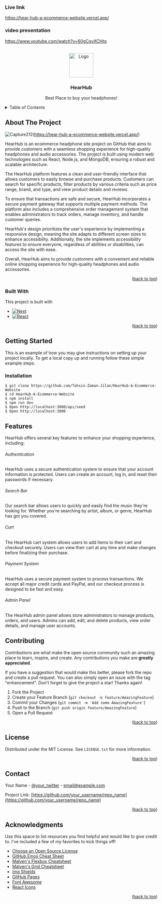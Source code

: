 

### Live link
https://hear-hub-a-ecommerce-website.vercel.app/
### video presentation
https://www.youtube.com/watch?v=60gCqvXCHtg

<!-- PROJECT LOGO -->
<br />
<div align="center">
  <a href="https://thumbs.dreamstime.com/b/headphones-icon-logo-vector-design-165560217.jpg">
    <img src="https://thumbs.dreamstime.com/b/headphones-icon-logo-vector-design-165560217.jpg" alt="Logo" width="80" height="80">
  </a>


  <h3 align="center">HearHub</h3>

  <p align="center">
  Best Place to buy your headphones!
    <br />
    
    
  </p>
</div>



<!-- TABLE OF CONTENTS -->
<details>
  <summary>Table of Contents</summary>
  <ol>
    <li>
      <a href="#about-the-project">About The Project</a>
      <ul>
        <li><a href="#built-with">Built With</a></li>
      </ul>
    </li>
    <li>
      <a href="#getting-started">Getting Started</a>
      <ul>
        <li><a href="#prerequisites">Prerequisites</a></li>
        <li><a href="#installation">Installation</a></li>
      </ul>
    </li>
    <li><a href="#features">Feature</a></li>
    
    <li><a href="#contributing">Contributing</a></li>
    <li><a href="#license">License</a></li>
    <li><a href="#contact">Contact</a></li>
  
  </ol>
</details>



<!-- ABOUT THE PROJECT -->
## About The Project

![Capture212](https://user-images.githubusercontent.com/77837621/232425262-1c5ca596-f796-4ea8-9a8c-e43af8b99c6a.PNG)(https://hear-hub-a-ecommerce-website.vercel.app/)


HearHub is an ecommerce headphone site project on GitHub that aims to provide customers with a seamless shopping experience for high-quality headphones and audio accessories. The project is built using modern web technologies such as React, Node.js, and MongoDB, ensuring a robust and scalable architecture.

The HearHub platform features a clean and user-friendly interface that allows customers to easily browse and purchase products. Customers can search for specific products, filter products by various criteria such as price range, brand, and type, and view product details and reviews.

To ensure that transactions are safe and secure, HearHub incorporates a secure payment gateway that supports multiple payment methods. The platform also includes a comprehensive order management system that enables administrators to track orders, manage inventory, and handle customer queries.

HearHub's design prioritizes the user's experience by implementing a responsive design, meaning the site adapts to different screen sizes to enhance accessibility. Additionally, the site implements accessibility features to ensure everyone, regardless of abilities or disabilities, can access the site with ease.

Overall, HearHub aims to provide customers with a convenient and reliable online shopping experience for high-quality headphones and audio accessories.

<p align="right">(<a href="#readme-top">back to top</a>)</p>



### Built With

This project is built with

* [![Next][Next.js]][Next-url]
* [![React][React.js]][React-url]

<p align="right">(<a href="#readme-top">back to top</a>)</p>



<!-- GETTING STARTED -->
## Getting Started

This is an example of how you may give instructions on setting up your project locally.
To get a local copy up and running follow these simple example steps.



### Installation

```
$ git clone https://github.com/Tahsin-Zaman-Jilan/HearHub-A-Ecommerce-Website
$ cd HearHub-A-Ecommerce-Website
$ npm install
$ npm run dev
$ Open http://localhost:3000/api/seed
$ Open http://localhost:3000
```


<!-- USAGE EXAMPLES -->
## Features

HearHub offers several key features to enhance your shopping experience, including:

###### Authentication
HearHub uses a secure authentication system to ensure that your account information is protected. Users can create an account, log in, and reset their passwords if necessary.

###### Search Bar
Our search bar allows users to quickly and easily find the music they're looking for. Whether you're searching by artist, album, or genre, HearHub has got you covered.

###### Cart
The HearHub cart system allows users to add items to their cart and checkout securely. Users can view their cart at any time and make changes before finalizing their purchase.

###### Payment System
HearHub uses a secure payment system to process transactions. We accept all major credit cards and PayPal, and our checkout process is designed to be fast and easy.

###### Admin Panel
The HearHub admin panel allows store administrators to manage products, orders, and users. Admins can add, edit, and delete products, view order details, and manage user accounts.
<!-- ROADMAP -->




<!-- CONTRIBUTING -->
## Contributing

Contributions are what make the open source community such an amazing place to learn, inspire, and create. Any contributions you make are **greatly appreciated**.

If you have a suggestion that would make this better, please fork the repo and create a pull request. You can also simply open an issue with the tag "enhancement".
Don't forget to give the project a star! Thanks again!

1. Fork the Project
2. Create your Feature Branch (`git checkout -b feature/AmazingFeature`)
3. Commit your Changes (`git commit -m 'Add some AmazingFeature'`)
4. Push to the Branch (`git push origin feature/AmazingFeature`)
5. Open a Pull Request

<p align="right">(<a href="#readme-top">back to top</a>)</p>



<!-- LICENSE -->
## License

Distributed under the MIT License. See `LICENSE.txt` for more information.

<p align="right">(<a href="#readme-top">back to top</a>)</p>



<!-- CONTACT -->
## Contact

Your Name - [@your_twitter](https://twitter.com/your_username) - email@example.com

Project Link: [https://github.com/your_username/repo_name](https://github.com/your_username/repo_name)

<p align="right">(<a href="#readme-top">back to top</a>)</p>



<!-- ACKNOWLEDGMENTS -->
## Acknowledgments

Use this space to list resources you find helpful and would like to give credit to. I've included a few of my favorites to kick things off!

* [Choose an Open Source License](https://choosealicense.com)
* [GitHub Emoji Cheat Sheet](https://www.webpagefx.com/tools/emoji-cheat-sheet)
* [Malven's Flexbox Cheatsheet](https://flexbox.malven.co/)
* [Malven's Grid Cheatsheet](https://grid.malven.co/)
* [Img Shields](https://shields.io)
* [GitHub Pages](https://pages.github.com)
* [Font Awesome](https://fontawesome.com)
* [React Icons](https://react-icons.github.io/react-icons/search)

<p align="right">(<a href="#readme-top">back to top</a>)</p>



<!-- MARKDOWN LINKS & IMAGES -->
<!-- https://www.markdownguide.org/basic-syntax/#reference-style-links -->
[contributors-shield]: https://img.shields.io/github/contributors/othneildrew/Best-README-Template.svg?style=for-the-badge
[contributors-url]: https://github.com/othneildrew/Best-README-Template/graphs/contributors
[forks-shield]: https://img.shields.io/github/forks/othneildrew/Best-README-Template.svg?style=for-the-badge
[forks-url]: https://github.com/othneildrew/Best-README-Template/network/members
[stars-shield]: https://img.shields.io/github/stars/othneildrew/Best-README-Template.svg?style=for-the-badge
[stars-url]: https://github.com/othneildrew/Best-README-Template/stargazers
[issues-shield]: https://img.shields.io/github/issues/othneildrew/Best-README-Template.svg?style=for-the-badge
[issues-url]: https://github.com/othneildrew/Best-README-Template/issues
[license-shield]: https://img.shields.io/github/license/othneildrew/Best-README-Template.svg?style=for-the-badge
[license-url]: https://github.com/othneildrew/Best-README-Template/blob/master/LICENSE.txt
[linkedin-shield]: https://img.shields.io/badge/-LinkedIn-black.svg?style=for-the-badge&logo=linkedin&colorB=555
[linkedin-url]: https://linkedin.com/in/othneildrew
[product-screenshot]: images/screenshot.png
[Next.js]: https://img.shields.io/badge/next.js-000000?style=for-the-badge&logo=nextdotjs&logoColor=white
[Next-url]: https://nextjs.org/
[React.js]: https://img.shields.io/badge/React-20232A?style=for-the-badge&logo=react&logoColor=61DAFB
[React-url]: https://reactjs.org/

